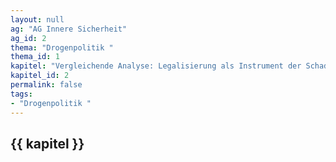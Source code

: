 ```yaml
---
layout: null
ag: "AG Innere Sicherheit"
ag_id: 2
thema: "Drogenpolitik "
thema_id: 1
kapitel: "Vergleichende Analyse: Legalisierung als Instrument der Schadensminimierung"
kapitel_id: 2
permalink: false
tags:
- "Drogenpolitik "
---
```


## {{ kapitel }}
